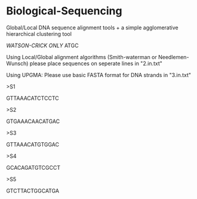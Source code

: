 # Biological-Sequencing
Global/Local DNA sequence alignment tools + a simple agglomerative hierarchical clustering tool

*WATSON-CRICK ONLY*  ATGC

Using Local/Global alignment algorithms (Smith-waterman or Needlemen-Wunsch) please place sequences on seperate lines in "2.in.txt"



Using UPGMA: Please use basic FASTA format for DNA strands in "3.in.txt"

\>S1

GTTAAACATCTCCTC

\>S2

GTGAAACAACATGAC

\>S3

GTTAAACATGTGGAC

\>S4

GCACAGATGTCGCCT

\>S5

GTCTTACTGGCATGA



